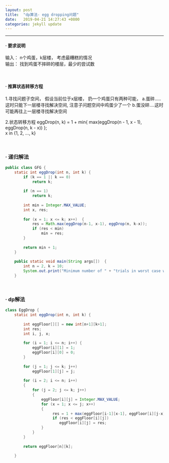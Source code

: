 ```yaml
---
layout: post
title:  "dp算法- egg dropping问题"
date:   2019-04-21 14:27:43 +0800
categories: jekyll update
---
```



---

#### · 要求说明

  输入： n个鸡蛋，k层楼， 考虑最糟糕的情况   
  输出： 找到鸡蛋不摔碎的楼层，最少的尝试数


<br/>

#### · 推算状态转移方程

 1.寻找问题子空间， 假设当前位于x层楼， 扔一个鸡蛋只有两种可能，
    a.蛋碎.....这时只能下一层楼寻找解决空间, 注意子问题空间中鸡蛋少了一个
    b.蛋没碎....这时可能再往上一层楼寻找解决空间

 2.状态转移方程
   eggDrop(n, k) = 1 + min{  max(eggDrop(n - 1,  x - 1),    eggDrop(n,  k - x)) };   
   x in {1, 2, ..., k} 
  
<br/>

### · 递归解法

```java
public class GFG {  
    static int eggDrop(int n, int k) {  
        if (k == 1 || k == 0)  
            return k;  
      
        if (n == 1)  
            return k;  
      
        int min = Integer.MAX_VALUE;  
        int x, res;  
     
        for (x = 1; x <= k; x++)  {  
            res = Math.max(eggDrop(n-1, x-1), eggDrop(n, k-x));  
            if (res < min)  
                min = res;  
        }  
      
        return min + 1;  
    }  
      
    public static void main(String args[])  {  
        int n = 2, k = 10;  
        System.out.print("Minimum number of " + "trials in worst case with " + n + " eggs and " + k   + " floors is " + eggDrop(n, k));  
    } 

```

<br>

### · dp解法

```java
class EggDrop { 
    static int eggDrop(int n, int k) { 
      
        int eggFloor[][] = new int[n+1][k+1]; 
        int res; 
        int i, j, x; 
           
        for (i = 1; i <= n; i++) { 
            eggFloor[i][1] = 1; 
            eggFloor[i][0] = 0; 
        } 
          
        for (j = 1; j <= k; j++) 
            eggFloor[1][j] = j; 
            
        for (i = 2; i <= n; i++) 
        { 
            for (j = 2; j <= k; j++) 
            { 
                eggFloor[i][j] = Integer.MAX_VALUE; 
                for (x = 1; x <= j; x++) 
                { 
                     res = 1 + max(eggFloor[i-1][x-1], eggFloor[i][j-x]); 
                     if (res < eggFloor[i][j]) 
                        eggFloor[i][j] = res; 
                } 
            } 
        } 
           
        return eggFloor[n][k]; 
  
    } 
```

[jekyll-docs]: https://jekyllrb.com/docs/home
[jekyll-gh]:   https://github.com/jekyll/jekyll
[jekyll-talk]: https://talk.jekyllrb.com/
